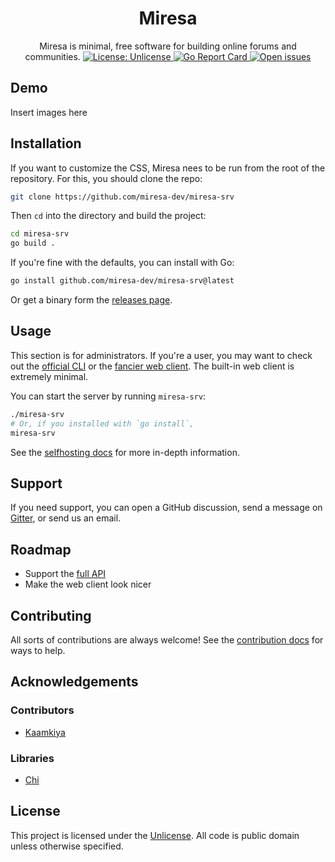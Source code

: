 <h1 align="center">Miresa</h1>

<p align="center">
Miresa is minimal, free software for building online forums and communities.

<a href="./LICENSE">
    <img
        alt="License: Unlicense"
        src="https://img.shields.io/badge/License-Unlicense-green.svg"
    />
</a>
<a href="https://goreportcard.com/github.com/miresa-dev/miresa-srv">
    <img
        alt="Go Report Card"
        src="https://goreportcard.com/badge/github.com/miresa-dev/miresa/srv"
    />
</a>
<a href="https://github.com/miresa-dev/miresa-srv/issues">
    <img
        alt="Open issues"
        src="https://img.shields.io/github/issues/miresa-dev/miresa-srv"
    />
</a>
</p>

## Demo

Insert images here

## Installation

If you want to customize the CSS, Miresa nees to be run from the root of the
repository. For this, you should clone the repo:

```bash
git clone https://github.com/miresa-dev/miresa-srv
````

Then `cd` into the directory and build the project:

```bash
cd miresa-srv
go build .
```

If you're fine with the defaults, you can install with Go:

```bash
go install github.com/miresa-dev/miresa-srv@latest
``` 

Or get a binary form the
[releases page](https://github.com/miresa-dev/miresa-srv/releases).

## Usage

This section is for administrators. If you're a user, you may want to check out
the [official CLI](https://github.com/miresa-dev/mirec) or the
[fancier web client](https://github.com/miresa-dev/mirer). The built-in web
client is extremely minimal.

You can start the server by running `miresa-srv`:

```bash
./miresa-srv
# Or, if you installed with `go install`,
miresa-srv
```

See the [selfhosting docs](https://miresa-dev.github.io/doc/selfhost) for more
in-depth information.

## Support

If you need support, you can open a GitHub discussion, send a message on
[Gitter](https://matrix.to/#/#miresa:gitter.im), or send us an email.

## Roadmap

* Support the [full API](https://miresa-dev.github.io/doc/api/ref)
* Make the web client look nicer

## Contributing

All sorts of contributions are always welcome! See the [contribution docs](https://miresa-dev.github.io/doc/code/contrib) for ways to help.

## Acknowledgements

### Contributors

* [Kaamkiya](https://github.com/Kaamkiya)
<!--S:CONTRIBUTORS-->
<!--E:CONTRIBUTORS-->

### Libraries

* [Chi](https://go-chi.io)

## License

This project is licensed under the [Unlicense](./LICENSE). All code is public domain unless otherwise specified.

